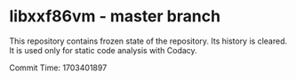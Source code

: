 # libxxf86vm - master branch

This repository contains frozen state of the repository.
Its history is cleared. It is used only for static code
analysis with Codacy.

Commit Time: 1703401897